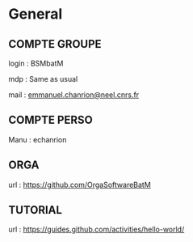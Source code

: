 # General

## COMPTE GROUPE

login 	:	BSMbatM

mdp	:	Same as usual

mail	:	emmanuel.chanrion@neel.cnrs.fr


## COMPTE PERSO
Manu	:	echanrion


## ORGA
url	:	https://github.com/OrgaSoftwareBatM


## TUTORIAL
url	:	https://guides.github.com/activities/hello-world/

